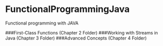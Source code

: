# FunctionalProgrammingJava
Functional programming with JAVA

###First-Class Functions (Chapter 2 Folder)
###Working with Streams in Java (Chapter 3 Folder)
###Advanced Concepts (Chapter 4 Folder)
